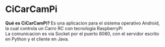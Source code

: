 # CiCarCamPi

<p><strong>Qué es CiCarCamPi? </strong>Es una aplicacion para el sistema operativo Android, la cual controla un Carro RC con tecnologia RaspberryPi
<br>La comunicacion es via Socket por el puerto 8080, con el servidor escrito en Python y el cliente en Java.</p>
